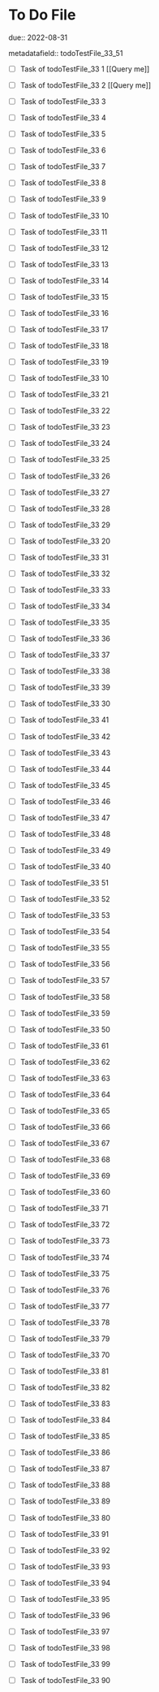 # To Do File

due:: 2022-08-31

metadatafield:: todoTestFile_33_51

- [ ] Task of todoTestFile_33 1 [[Query me]]
- [ ] Task of todoTestFile_33 2 [[Query me]]
- [ ] Task of todoTestFile_33 3
- [ ] Task of todoTestFile_33 4
- [ ] Task of todoTestFile_33 5
- [ ] Task of todoTestFile_33 6
- [ ] Task of todoTestFile_33 7
- [ ] Task of todoTestFile_33 8
- [ ] Task of todoTestFile_33 9
- [ ] Task of todoTestFile_33 10

- [ ] Task of todoTestFile_33 11 
- [ ] Task of todoTestFile_33 12 
- [ ] Task of todoTestFile_33 13
- [ ] Task of todoTestFile_33 14
- [ ] Task of todoTestFile_33 15
- [ ] Task of todoTestFile_33 16
- [ ] Task of todoTestFile_33 17
- [ ] Task of todoTestFile_33 18
- [ ] Task of todoTestFile_33 19
- [ ] Task of todoTestFile_33 10

- [ ] Task of todoTestFile_33 21 
- [ ] Task of todoTestFile_33 22 
- [ ] Task of todoTestFile_33 23
- [ ] Task of todoTestFile_33 24
- [ ] Task of todoTestFile_33 25
- [ ] Task of todoTestFile_33 26
- [ ] Task of todoTestFile_33 27
- [ ] Task of todoTestFile_33 28
- [ ] Task of todoTestFile_33 29
- [ ] Task of todoTestFile_33 20

- [ ] Task of todoTestFile_33 31 
- [ ] Task of todoTestFile_33 32 
- [ ] Task of todoTestFile_33 33
- [ ] Task of todoTestFile_33 34
- [ ] Task of todoTestFile_33 35
- [ ] Task of todoTestFile_33 36
- [ ] Task of todoTestFile_33 37
- [ ] Task of todoTestFile_33 38
- [ ] Task of todoTestFile_33 39
- [ ] Task of todoTestFile_33 30

- [ ] Task of todoTestFile_33 41 
- [ ] Task of todoTestFile_33 42 
- [ ] Task of todoTestFile_33 43
- [ ] Task of todoTestFile_33 44
- [ ] Task of todoTestFile_33 45
- [ ] Task of todoTestFile_33 46
- [ ] Task of todoTestFile_33 47
- [ ] Task of todoTestFile_33 48
- [ ] Task of todoTestFile_33 49
- [ ] Task of todoTestFile_33 40

- [ ] Task of todoTestFile_33 51 
- [ ] Task of todoTestFile_33 52 
- [ ] Task of todoTestFile_33 53
- [ ] Task of todoTestFile_33 54
- [ ] Task of todoTestFile_33 55
- [ ] Task of todoTestFile_33 56
- [ ] Task of todoTestFile_33 57
- [ ] Task of todoTestFile_33 58
- [ ] Task of todoTestFile_33 59
- [ ] Task of todoTestFile_33 50

- [ ] Task of todoTestFile_33 61 
- [ ] Task of todoTestFile_33 62 
- [ ] Task of todoTestFile_33 63
- [ ] Task of todoTestFile_33 64
- [ ] Task of todoTestFile_33 65
- [ ] Task of todoTestFile_33 66
- [ ] Task of todoTestFile_33 67
- [ ] Task of todoTestFile_33 68
- [ ] Task of todoTestFile_33 69
- [ ] Task of todoTestFile_33 60

- [ ] Task of todoTestFile_33 71 
- [ ] Task of todoTestFile_33 72 
- [ ] Task of todoTestFile_33 73
- [ ] Task of todoTestFile_33 74
- [ ] Task of todoTestFile_33 75
- [ ] Task of todoTestFile_33 76
- [ ] Task of todoTestFile_33 77
- [ ] Task of todoTestFile_33 78
- [ ] Task of todoTestFile_33 79
- [ ] Task of todoTestFile_33 70


- [ ] Task of todoTestFile_33 81 
- [ ] Task of todoTestFile_33 82 
- [ ] Task of todoTestFile_33 83
- [ ] Task of todoTestFile_33 84
- [ ] Task of todoTestFile_33 85
- [ ] Task of todoTestFile_33 86
- [ ] Task of todoTestFile_33 87
- [ ] Task of todoTestFile_33 88
- [ ] Task of todoTestFile_33 89
- [ ] Task of todoTestFile_33 80


- [ ] Task of todoTestFile_33 91 
- [ ] Task of todoTestFile_33 92 
- [ ] Task of todoTestFile_33 93
- [ ] Task of todoTestFile_33 94
- [ ] Task of todoTestFile_33 95
- [ ] Task of todoTestFile_33 96
- [ ] Task of todoTestFile_33 97
- [ ] Task of todoTestFile_33 98
- [ ] Task of todoTestFile_33 99
- [ ] Task of todoTestFile_33 90
